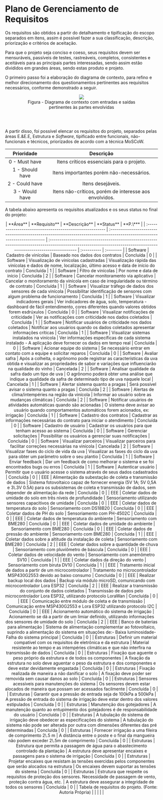 # Plano de Gerenciamento de Requisitos
Os requisitos são obtidos a partir do detalhamento e tipificação do escopo separados em itens, assim é possível fazer a sua classificação, descrição, priorização e critérios de aceitação.

Para que o projeto seja conciso e coeso, seus requisitos devem ser mensuráveis, passíveis de testes, rastreáveis, completos, consistentes e aceitáveis para as principais partes interessadas, sendo assim estão divididos em grandes áreas, sendo estas produto e projeto. 

O primeiro passo foi a elaboração do diagrama de contexto, para refino e melhor direcionamento dos questionamentos pertinentes aos requisitos necessários, conforme demonstrado a seguir.  


<center>
<figure>
  <img src="/SmartVit/docs/Gerais/contexto.JPG" />
  <figcaption>
      Figura - Diagrama de contexto com entradas e saídas pertinentes às partes envolvidas
  </figcaption>
</figure>
</center>
<br>
<br>


A partir disso, foi possível elencar os requisitos do projeto, separados pelas áreas E.&E.E, Estrutura e *Software*, tipificado entre funcionais, não-funcionais e técnicos, priorizados de acordo com a técnica MoSCoW.

| Prioridade | Descrição |
|:-:|:-:|
| 0 - Must have | Itens críticos essenciais para o projeto. |
| 1 - Should have | Itens importantes porém não-necessários. |
| 2 - Could have | Itens desejáveis. |
| 3 - Would have | Itens não-críticos, porém de interesse aos envolvidos. |


A tabela abaixo apresenta os requisitos atualizados e os seus status no final do projeto:

<center>
|       **Área**                                            | **Requisito**                                                                                                               | **Descrição**                                                                                                                                                          | **Status**  | **P.\***  |
| :-------------------------------------------------------- | :-------------------------------------------------------------------------------------------------------------------------- | :--------------------------------------------------------------------------------------------------------------------------------------------------------------------- | :---------- | :-------- |
| Software                                                  | Cadastro de vinícolas                                                                                                       | Baseado nos dados dos contratos                                                                                                                                        | Concluída   | 0         |
| Software                                                  | Visualização de vinícolas cadastradas                                                                                       | Visualização rápida das vinícolas e dados de nome, localização, último acesso e data de início do contrato                                                             | Concluída   | 1         |
| Software                                                  | Filtro de vinícolas                                                                                                         | Por nome e data de início                                                                                                                                              | Concluída   | 2         |
| Software                                                  | Cancelar monitoramento via aplicativo                                                                                       | Cancelar o monitoramento da vinícola em caso de irregularidade ou término de contrato                                                                                  | Concluída   | 1         |
| Software                                                  | Visualizar tráfego de dados dos sensores de cada vinícola                                                                   | Possibilitar identificação de sensores com algum problema de funcionamento                                                                                             | Concluída   | 1         |
| Software                                                  | Visualizar indicadores gerais                                                                                               | Ver indicadores de água, solo, temperatura - dashboard de fácil entendimento, cores diferentes quando valores obtidos forem esdrúxulos                                 | Concluída   | 0         |
| Software                                                  | Visualizar notificações de criticidade                                                                                      | Ver as notificações com criticidade nos dados coletados                                                                                                                | Concluída   | 1         |
| Software                                                  | Notificar usuários de criticidade nos dados coletados                                                                       | Notificar aos usuários quando os dados coletados apresentar informações críticas                                                                                       | Concluída   | 1         |
| Software                                                  | Visualizar sistemas instalados na vinícola                                                                                  | Ver informações específicas de cada sistema instalado - A aplicação deve fornecer os dados em tempo real                                                               | Concluída   | 0         |
| Software                                                  | Acionar equipe do sistema                                                                                                   | Se necessário entrar em contato com a equipe e solicitar reparos                                                                                                       | Concluída   | 0         |
| Software                                                  | Avaliar safra                                                                                                               | Após a colheita, o agrônomo pode registrar as características da uva obtida e visualizar as propriedades de sabor e variações que influenciarão na qualidade do vinho  | Cancelada   | 2         |
| Software                                                  | Analisar qualidade da safra dado um tipo de uva                                                                             | O agrônomo poderá obter uma análise que indique a qualidade da safra de determinado tipo de uva naquele local                                                          | Cancelada   | 1         |
| Software                                                  | Alertar sistema quanto a pragas                                                                                             | Será possível avisar o sistema quanto a pragas                                                                                                                         | Concluída   | 2         |
| Software                                                  | Alertas de clima/intempéries na região da vinícola                                                                          | Informar ao usuário sobre as mudanças climáticas                                                                                                                       | Concluída   | 2         |
| Software                                                  | Notificar usuários de atividades automáticas quando são acionadas                                                           | O sistema deve avisar ao usuário quando comportamentos automáticos forem acionados, ex: irrigação                                                                      | Concluída   | 1         |
| Software                                                  | Cadastro dos contratos                                                                                                      | Cadastrar as informações necessárias do contrato para iniciar o atendimento                                                                                            | Concluída   | 0         |
| Software                                                  | Cadastro de usuário                                                                                                         | Cadastrar os usuários para que tenham acesso ao sistema                                                                                                                | Concluída   | 0         |
| Software                                                  | Gerenciar solicitações                                                                                                      | Possibilitar os usuários a gerenciar suas notificações                                                                                                                 | Concluída   | 0         |
| Software                                                  | Visualizar parceiros                                                                                                        | Visualizar parceiros para facilitar correções necessárias na vinícola                                                                                                  | Cancelada   | 2         |
| Software                                                  | Visualizar fases do ciclo de vida da uva                                                                                    | Visualizar as fases do ciclo da uva para obter um parâmetro sobre o seu plantio                                                                                        | Concluída   | 1         |
| Software                                                  | Enviar feedback                                                                                                             | Dar um feedback de como melhorar o sistema e se foi encontrados bugs ou erros                                                                                          | Concluída   | 1         |
| Software                                                  | Autenticar usuário                                                                                                          | Permitir que o usuário acesse o sistema através de seus dados cadastrados                                                                                              | Concluída   | 0         |
| EEE                                                       | Alimentação da subestação de coleta e transmissão de dados                                                                  | Sistema fotovoltaico capaz de fornecer energia (5V 1A; 5V 0,5A e 3\.3V 0.5A) para os subsistemas de coleta e transmissão de dados, sem depender de alimentação da rede | Concluída   | 0         |
| EEE                                                       | Coletar dados de umidade do solo em três níveis de profundidade                                                             | Sensoriamento utilizando sensores capacitivos de umidade                                                                                                               | Concluída   | 0         |
| EEE                                                       | Coletar dados de temperatura do solo                                                                                        | Sensoriamento com DS18B20                                                                                                                                              | Concluída   | 0         |
| EEE                                                       | Coletar dados de PH do solo                                                                                                 | Sensoriamento com PH-4502C                                                                                                                                             | Concluída   | 0         |
| EEE                                                       | Coletar dados de temperatura do ambiente                                                                                    | Sensoriamento com BME280                                                                                                                                               | Concluída   | 0         |
| EEE                                                       | Coletar dados de umidade do ambiente                                                                                        | Sensoriamento com BME280                                                                                                                                               | Concluída   | 0         |
| EEE                                                       | Coletar dados de pressão do ambiente                                                                                        | Sensoriamento com BME280                                                                                                                                               | Concluída   | 1         |
| EEE                                                       | Coletar dados sobre a altitude da instalação de coleta                                                                      | Sensoriamento com BME280                                                                                                                                               | Concluída   | 2         |
| EEE                                                       | Coletar dados sobre a quantidade de chuva                                                                                   | Sensoriamento com pluviômetro de báscula                                                                                                                               | Concluída   | 0         |
| EEE                                                       | Coletar dados de velocidade do vento                                                                                        | Sensoriamento com anemômetro SV10                                                                                                                                      | Concluída   | 1         |
| EEE                                                       | Coletar dados da direção do vento                                                                                           | Sensoriamento com biruta DV10                                                                                                                                          | Concluída   | 1         |
| EEE                                                       | Tratamento inicial de dados a partir de um microcontrolador                                                                 | Tratamento no microcontrolador MSP430G2553 devido ao baixo consumo                                                                                                     | Concluída   | 0         |
| EEE                                                       | Realizar backup local dos dados                                                                                             | Backup via módulo microSD, comunicando com microcontrolador Lora ESP32                                                                                                 | Concluída   | 2         |
| EEE                                                       | Realizar a transmissão do conjunto de dados coletados                                                                       | Transmissão de dados pelo microcontrolador Lora ESP32, utilizando protocolo LoraWan                                                                                    | Concluída   | 0         |
| EEE                                                       | Comunicação entre módulo de coleta e de transmissão                                                                         | Comunicação entre MSP430G2553 e Lora ESP32 utilizando protocolo I2C                                                                                                    | Concluída   | 0         |
| EEE                                                       | Acionamento automático do sistema de irrigação                                                                              | Acionamento se dá a partir de um limiar definido, utilizando informações dos sensores de umidade do solo                                                               | Concluída   | 2         |
| EEE                                                       | Banco de baterias para alimentação                                                                                          | Sistema de alimentação complementar ao fotovoltaico, suprindo a alimentação do sistema em situações de:- Baixa luminosidade- Falha do sistema principal                | Concluída   | 0         |
| Estruturas                                                | Definir um material compatível com os requisitos de eletrônica e da estrutura                                               | Material resistente ao tempo e as intempéries climáticas e que não interfira na transmissão de dados                                                                   | Concluída   | 0         |
| Estruturas                                                | Fixação que aguente o peso próprio da estrutura e de todos os componentes                                                   | A fixação da estrutura no solo deve aguentar o peso da estrutura e dos componentes e deve estar devidamente engastada                                                  | Concluída   | 0         |
| Estruturas                                                | Fixação realizada de maneira a não danificar o solo                                                                         | A fixação deve poder ser removida sem causar danos ao solo                                                                                                             | Concluída   | 0         |
| Estruturas                                                | Sensores acessíveis para manutenções do sistema                                                                             | Os sensores devem estar alocados de maneira que possam ser acessados facilmente                                                                                        | Concluída   | 0         |
| Estruturas                                                | Garantir que a pressão de entrada seja de 100kPa a 500kPa                                                                   | A pressão de entrada do sistema de irrigação deve estar dentro dos valores estipulados                                                                                 | Concluída   | 0         |
| Estruturas                                                | Manutenção dos gotejadores                                                                                                  | A manutenção quanto ao entupimento dos gotejadores é de responsabilidade do usuário                                                                                    | Concluída   | 0         |
| Estruturas                                                | A tubulação do sistema de irrigação deve obedecer as especificações do sistema                                              | A tubulação do sistema não pode ser alterada por outra com dimensões diferentes das pré determinadas                                                                   | Concluída   | 0         |
| Estruturas                                                | Fornecer irrigação a uma fileira de comprimento 2\.5 m                                                                      | A distância entre o poste e o final da mangueira não podem exceder 2\.5m de comprimento                                                                                | Concluída   | 0         |
| Estruturas                                                | Estrutura que permita a passagem de água para o abastecimento controlado da plantação                                       | A estrutura deve apresentar encaixes e passagens para o sistema de irrigação                                                                                           | Concluída   | 0         |
| Estruturas                                                | Projetar encaixes que resistam às tensões exercidas pelos componentes que serão alocados na estrutura                       | Os encaixes devem suportar as tensões do sistema                                                                                                                       | Concluída   | 0         |
| Estruturas                                                | Estrutura que respeite os requisitos de proteção dos sensores. Necessidade de passagem de vento, proteção contra água, etc. | A estrutura deve assegurar a integridade de todos os sensores                                                                                                          | Concluída   | 0         |
| Tabela de requisitos do projeto. (Fonte: Autoria Própria) |                                                                                                                             |                                                                                                                                                                        |             |           |
</center>